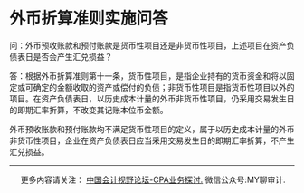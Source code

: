 ﻿外币折算准则实施问答
==========

问：外币预收账款和预付账款是货币性项目还是非货币性项目，上述项目在资产负债表日是否会产生汇兑损益？

答：根据外币折算准则第十一条，货币性项目，是指企业持有的货币资金和将以固定或可确定的金额收取的资产或偿付的负债；非货币性项目是指货币性项目以外的项目。在资产负债表日，以历史成本计量的外币非货币性项目，仍采用交易发生日的即期汇率折算，不改变其记账本位币金额。

外币预收账款和预付账款均不满足货币性项目的定义，属于以历史成本计量的外币非货币性项目，企业在资产负债表日应当采用交易发生日的即期汇率折算，不产生汇兑损益。

* * *

     更多内容请关注： [中国会计视野论坛-CPA业务探讨.](https://bbs.esnai.com/thread-5354530-1-3.html) 微信公众号:MY聊审计.